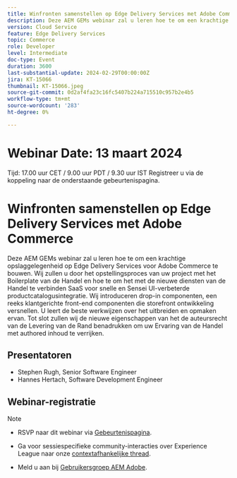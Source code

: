 ```yaml
---
title: Winfronten samenstellen op Edge Delivery Services met Adobe Commerce
description: Deze AEM GEMs webinar zal u leren hoe te om een krachtige opslaggelegenheid op Edge Delivery Services voor Adobe Commerce te bouwen. Wij zullen u door het opstellingsproces van uw project met het Boilerplate van de Handel en hoe te om het met de nieuwe diensten van de Handel te verbinden SaaS voor snelle en Sensei UI-verbeterde productcatalogusintegratie. Wij introduceren drop-in componenten, een reeks klantgerichte front-end componenten die storefront ontwikkeling versnellen. U leert de beste werkwijzen over het uitbreiden en opmaken ervan. Tot slot zullen wij de nieuwe eigenschappen van het de auteursrecht van de Levering van de Rand benadrukken om uw Ervaring van de Handel met authored inhoud te verrijken.
version: Cloud Service
feature: Edge Delivery Services
topic: Commerce
role: Developer
level: Intermediate
doc-type: Event
duration: 3600
last-substantial-update: 2024-02-29T00:00:00Z
jira: KT-15066
thumbnail: KT-15066.jpeg
source-git-commit: 0d2af4fa23c16fc5407b224a715510c957b2e4b5
workflow-type: tm+mt
source-wordcount: '283'
ht-degree: 0%

---
```



# Webinar Date: 13 maart 2024
Tijd: 17.00 uur CET / 9.00 uur PDT / 9.30 uur IST Registreer u via de koppeling naar de onderstaande gebeurtenispagina.

# Winfronten samenstellen op Edge Delivery Services met Adobe Commerce

Deze AEM GEMs webinar zal u leren hoe te om een krachtige opslaggelegenheid op Edge Delivery Services voor Adobe Commerce te bouwen. Wij zullen u door het opstellingsproces van uw project met het Boilerplate van de Handel en hoe te om het met de nieuwe diensten van de Handel te verbinden SaaS voor snelle en Sensei UI-verbeterde productcatalogusintegratie. Wij introduceren drop-in componenten, een reeks klantgerichte front-end componenten die storefront ontwikkeling versnellen. U leert de beste werkwijzen over het uitbreiden en opmaken ervan. Tot slot zullen wij de nieuwe eigenschappen van het de auteursrecht van de Levering van de Rand benadrukken om uw Ervaring van de Handel met authored inhoud te verrijken.

## Presentatoren

* Stephen Rugh, Senior Software Engineer
* Hannes Hertach, Software Development Engineer

## Webinar-registratie

>[!NOTE]
>
>* RSVP naar dit webinar via [Gebeurtenispagina](https://adobe.ly/48cmKCV).
> 
>* Ga voor sessiespecifieke community-interacties over Experience League naar onze [contextafhankelijke thread](https://adobe.ly/48m4dEm).
>
>* Meld u aan bij [Gebruikersgroep AEM Adobe](https://aem-augs.adobe.com/).
